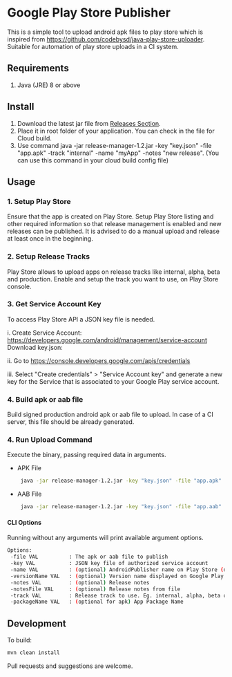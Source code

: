 # Google Play Store Publisher

This is a simple tool to upload android apk files to play store which is inspired from https://github.com/codebysd/java-play-store-uploader. 
Suitable for automation of play store uploads in a CI system.

## Requirements

1. Java (JRE) 8 or above

## Install

1. Download the latest jar file from [Releases Section](https://github.com/rakeshgirase/app-release-manager/releases).
2. Place it in root folder of your application. You can check in the file for Cloud build.
3. Use command java -jar release-manager-1.2.jar -key "key.json" -file "app.apk" -track "internal" -name "myApp" -notes "new release". (You can use this command in your cloud build config file)


## Usage

### 1. Setup Play Store

Ensure that the app is created on Play Store. Setup Play Store listing and other required information so that release management is enabled and new releases can be published. It is advised to do a manual upload and release at least once in the beginning.

### 2. Setup Release Tracks

Play Store allows to upload apps on release tracks like internal, alpha, beta and production. Enable and setup the track you want to use, on Play Store console.

### 3. Get Service Account Key

To access Play Store API a JSON key file is needed. 

i. Create Service Account:
https://developers.google.com/android/management/service-account
Download key.json:

ii. Go to https://console.developers.google.com/apis/credentials

iii. Select "Create credentials" > "Service Account key" and generate a new key for the Service that is associated to your Google Play service account.

### 4. Build apk or aab file

Build signed production android apk or aab file to upload. In case of a CI server, this file should be already generated.

### 4. Run Upload Command

Execute the binary, passing required data in arguments.
* APK File
    ```bash
     java -jar release-manager-1.2.jar -key "key.json" -file "app.apk" -track "internal" -name "myApp" -notes "new release"
    ```
* AAB File
    ```bash
     java -jar release-manager-1.2.jar -key "key.json" -file "app.aab" -track "internal" -name "myApp" -versionName "1.2.3" -notes "new release" -name appName -packageName app.package.name
    ```

#### CLI Options

Running without any arguments will print available argument options.

```bash
Options:
 -file VAL          : The apk or aab file to publish
 -key VAL           : JSON key file of authorized service account
 -name VAL          : (optional) AndroidPublisher name on Play Store (defaults to name in apk)
 -versionName VAL   : (optional) Version name displayed on Google Play Console (not used in apk)
 -notes VAL         : (optional) Release notes
 -notesFile VAL     : (optional) Release notes from file
 -track VAL         : Release track to use. Eg. internal, alpha, beta or production
 -packageName VAL   : (optional for apk) App Package Name
 ```

## Development

To build:

```bash
mvn clean install
```

Pull requests and suggestions are welcome.
